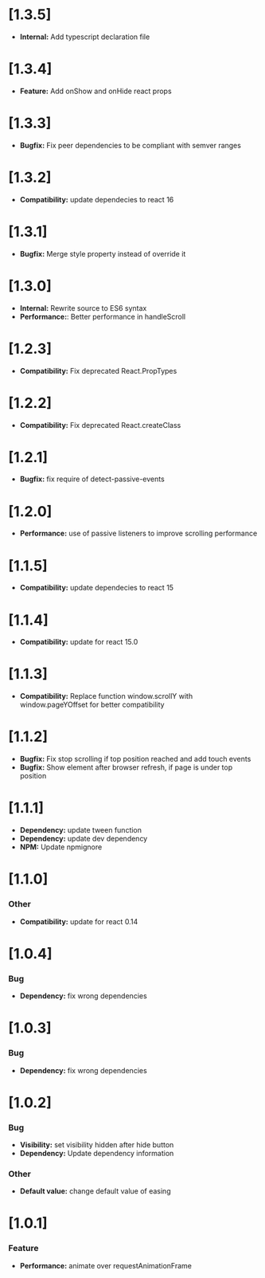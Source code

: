 # [1.3.5]

* **Internal:** Add typescript declaration file

# [1.3.4]

* **Feature:** Add onShow and onHide react props

# [1.3.3]

* **Bugfix:** Fix peer dependencies to be compliant with semver ranges

# [1.3.2]

* **Compatibility:** update dependecies to react 16

# [1.3.1]

* **Bugfix:** Merge style property instead of override it

# [1.3.0]

* **Internal:** Rewrite source to ES6 syntax
* **Performance:**: Better performance in handleScroll

# [1.2.3]

* **Compatibility:** Fix deprecated React.PropTypes

# [1.2.2]

* **Compatibility:** Fix deprecated React.createClass

# [1.2.1]

* **Bugfix:** fix require of detect-passive-events

# [1.2.0]

* **Performance:** use of passive listeners to improve scrolling performance

# [1.1.5]

* **Compatibility:** update dependecies to react 15

# [1.1.4]

* **Compatibility:** update for react 15.0

# [1.1.3]

* **Compatibility:** Replace function window.scrollY with window.pageYOffset for better compatibility

# [1.1.2]

* **Bugfix:** Fix stop scrolling if top position reached and add touch events
* **Bugfix:** Show element after browser refresh, if page is under top position

# [1.1.1]

* **Dependency:** update tween function
* **Dependency:** update dev dependency
* **NPM:** Update npmignore

# [1.1.0]

### Other

* **Compatibility:** update for react 0.14

# [1.0.4]

### Bug

* **Dependency:** fix wrong dependencies

# [1.0.3]

### Bug

* **Dependency:** fix wrong dependencies

# [1.0.2]

### Bug

* **Visibility:** set visibility hidden after hide button
* **Dependency:** Update dependency information

### Other

* **Default value:** change default value of easing


# [1.0.1]

### Feature

* **Performance:** animate over requestAnimationFrame
